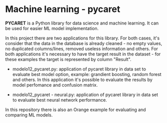 # Machine learning - pycaret


**PYCARET** is a Python library for data science and machine learning. It can be used for easier ML model implementation.


In this project there are two applications for this library. For both cases, it's consider that the data in the database is already cleaned - no empty values, no duplicated columns/lines, removed useless information and others. For both applications it's necessary to have the target result in the dataset - for these examples the target is represented by column "Result". 

- modelo12_pycaret.py: application of pycaret library in data set to evaluate best model option, example: grandient boosting, random forest and others. In this application it's possible to evaluate the results by model perfomance and confusion matrix. 

- modelo12_pycaret - neural.py: application of pycaret library in data set to evaluate best neural network performance. 



In this repository there is also an Orange example for evaluating and comparing ML models. 